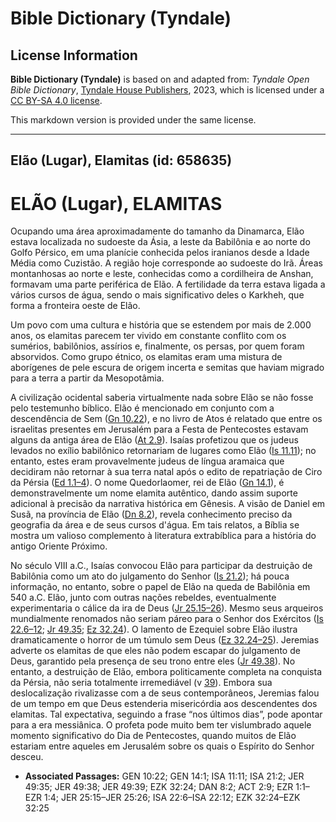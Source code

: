 # Bible Dictionary (Tyndale)

## License Information

**Bible Dictionary (Tyndale)** is based on and adapted from: _Tyndale Open Bible Dictionary_, [Tyndale House Publishers](https://tyndaleopenresources.com/), 2023, which is licensed under a [CC BY-SA 4.0 license](https://creativecommons.org/licenses/by-sa/4.0/legalcode.en).

This markdown version is provided under the same license.



--------------------------------

## Elão (Lugar), Elamitas (id: 658635)

ELÃO (Lugar), ELAMITAS
======================

Ocupando uma área aproximadamente do tamanho da Dinamarca, Elão estava localizada no sudoeste da Ásia, a leste da Babilônia e ao norte do Golfo Pérsico, em uma planície conhecida pelos iranianos desde a Idade Média como Cuzistão. A região hoje corresponde ao sudoeste do Irã. Áreas montanhosas ao norte e leste, conhecidas como a cordilheira de Anshan, formavam uma parte periférica de Elão. A fertilidade da terra estava ligada a vários cursos de água, sendo o mais significativo deles o Karkheh, que forma a fronteira oeste de Elão.

Um povo com uma cultura e história que se estendem por mais de 2\.000 anos, os elamitas parecem ter vivido em constante conflito com os sumérios, babilônios, assírios e, finalmente, os persas, por quem foram absorvidos. Como grupo étnico, os elamitas eram uma mistura de aborígenes de pele escura de origem incerta e semitas que haviam migrado para a terra a partir da Mesopotâmia.

A civilização ocidental saberia virtualmente nada sobre Elão se não fosse pelo testemunho bíblico. Elão é mencionado em conjunto com a descendência de Sem ([Gn 10\.22](https://ref.ly/Gen10:22)), e no livro de Atos é relatado que entre os israelitas presentes em Jerusalém para a Festa de Pentecostes estavam alguns da antiga área de Elão ([At 2\.9](https://ref.ly/Acts2:9)). Isaías profetizou que os judeus levados no exílio babilônico retornariam de lugares como Elão ([Is 11\.11](https://ref.ly/Isa11:11)); no entanto, estes eram provavelmente judeus de língua aramaica que decidiram não retornar à sua terra natal após o edito de repatriação de Ciro da Pérsia ([Ed 1\.1–4](https://ref.ly/Ezra1:1-Ezra1:4)). O nome Quedorlaomer, rei de Elão ([Gn 14\.1](https://ref.ly/Gen14:1)), é demonstravelmente um nome elamita autêntico, dando assim suporte adicional à precisão da narrativa histórica em Gênesis. A visão de Daniel em Susã, na província de Elão ([Dn 8\.2](https://ref.ly/Dan8:2)), revela conhecimento preciso da geografia da área e de seus cursos d'água. Em tais relatos, a Bíblia se mostra um valioso complemento à literatura extrabíblica para a história do antigo Oriente Próximo.

No século VIII a.C., Isaías convocou Elão para participar da destruição de Babilônia como um ato do julgamento do Senhor ([Is 21\.2](https://ref.ly/Isa21:2)); há pouca informação, no entanto, sobre o papel de Elão na queda de Babilônia em 540 a.C. Elão, junto com outras nações rebeldes, eventualmente experimentaria o cálice da ira de Deus ([Jr 25\.15–26](https://ref.ly/Jer25:15-Jer25:26)). Mesmo seus arqueiros mundialmente renomados não seriam páreo para o Senhor dos Exércitos ([Is 22\.6–12](https://ref.ly/Isa22:6-Isa22:12); [Jr 49\.35](https://ref.ly/Jer49:35); [Ez 32\.24](https://ref.ly/Ezek32:24)). O lamento de Ezequiel sobre Elão ilustra dramaticamente o horror de um túmulo sem Deus ([Ez 32\.24–25](https://ref.ly/Ezek32:24-Ezek32:25)). Jeremias adverte os elamitas de que eles não podem escapar do julgamento de Deus, garantido pela presença de seu trono entre eles ([Jr 49\.38](https://ref.ly/Jer49:38)). No entanto, a destruição de Elão, embora politicamente completa na conquista da Pérsia, não seria totalmente irremediável (v [39](https://ref.ly/Jer49:39)). Embora sua deslocalização rivalizasse com a de seus contemporâneos, Jeremias falou de um tempo em que Deus estenderia misericórdia aos descendentes dos elamitas. Tal expectativa, seguindo a frase “nos últimos dias”, pode apontar para a era messiânica. O profeta pode muito bem ter vislumbrado aquele momento significativo do Dia de Pentecostes, quando muitos de Elão estariam entre aqueles em Jerusalém sobre os quais o Espírito do Senhor desceu.

* **Associated Passages:** GEN 10:22; GEN 14:1; ISA 11:11; ISA 21:2; JER 49:35; JER 49:38; JER 49:39; EZK 32:24; DAN 8:2; ACT 2:9; EZR 1:1–EZR 1:4; JER 25:15–JER 25:26; ISA 22:6–ISA 22:12; EZK 32:24–EZK 32:25

